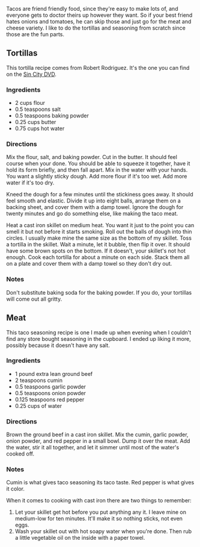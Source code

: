 <!--
title: Making tacos from scratch
created: 2010 February 19 - 4:52 pm
updated: 2010 March 7 - 8:21 am
slug: tacos-recipe
tags: nichecards, recipes
-->

<!--
In which a recipe for home made tortillas and taco seasoning is provided, and
the secrets of cast iron cooking masters are revealed.
-->

Tacos are friend friendly food, since they're easy to make lots of, and everyone
gets to doctor theirs up however they want. So if your best friend hates onions
and tomatoes, he can skip those and just go for the meat and cheese variety. I
like to do the tortillas and seasoning from scratch since those are the fun
parts.

## Tortillas ##

This tortilla recipe comes from Robert Rodriguez. It's the one you can find on
the [Sin City DVD][1].

### Ingredients ###

* 2 cups flour
* 0.5 teaspoons salt
* 0.5 teaspoons baking powder
* 0.25 cups butter
* 0.75 cups hot water

### Directions ###

Mix the flour, salt, and baking powder. Cut in the butter. It should feel course
when your done. You should be able to squeeze it together, have it hold its form
briefly, and then fall apart. Mix in the water with your hands. You want a
slightly sticky dough. Add more flour if it's too wet. Add more water if it's
too dry.

Kneed the dough for a few minutes until the stickiness goes away. It should feel
smooth and elastic. Divide it up into eight balls, arrange them on a backing
sheet, and cover them with a damp towel. Ignore the dough for twenty minutes and
go do something else, like making the taco meat.

Heat a cast iron skillet on medium heat. You want it just to the point you can
smell it but not before it starts smoking. Roll out the balls of dough into thin
circles. I usually make mine the same size as the bottom of my skillet. Toss a
tortilla in the skillet. Wait a minute, let it bubble, then flip it over. It
should have some brown spots on the bottom. If it doesn't, your skillet's not
hot enough. Cook each tortilla for about a minute on each side. Stack them all
on a plate and cover them with a damp towel so they don't dry out.

### Notes ###

Don't substitute baking soda for the baking powder. If you do, your tortillas
will come out all gritty.

## Meat ##

This taco seasoning recipe is one I made up when evening when I couldn't find
any store bought seasoning in the cupboard. I ended up liking it more, possibly
because it doesn't have any salt.

### Ingredients ###

* 1 pound extra lean ground beef
* 2 teaspoons cumin
* 0.5 teaspoons garlic powder
* 0.5 teaspoons onion powder
* 0.125 teaspoons red pepper
* 0.25 cups of water

### Directions ###

Brown the ground beef in a cast iron skillet. Mix the cumin, garlic powder,
onion powder, and red pepper in a small bowl. Dump it over the meat. Add the
water, stir it all together, and let it simmer until most of the water's cooked
off.

### Notes ###

Cumin is what gives taco seasoning its taco taste. Red pepper is what gives it
color.

When it comes to cooking with cast iron there are two things to remember:

1. Let your skillet get hot before you put anything any it. I leave mine on
   medium-low for ten minutes. It'll make it so nothing sticks, not even eggs.
2. Wash your skillet out with hot soapy water when you're done. Then rub a
   little vegetable oil on the inside with a paper towel.


[1]: http://amazon.com/Sin-City-Unrated-Two-Disc-Collectors/dp/B000BCKFWK 'Buy "Sin City" from Amazon.'
